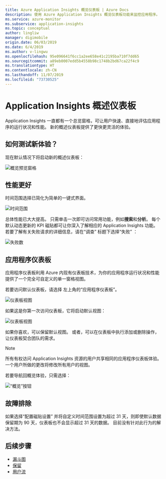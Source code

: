 ```yaml
---
title: Azure Application Insights 概览仪表板 | Azure Docs
description: 使用 Azure Application Insights 概览仪表板功能来监控应用程序。
ms.service: azure-monitor
ms.subservice: application-insights
ms.topic: conceptual
author: lingliw
manager: digimobile
origin.date: 06/03/2019
ms.date: 6/4/2019
ms.author: v-lingwu
ms.openlocfilehash: 95e096641f6cc1a2ee658e41c2195ba710f7dd65
ms.sourcegitcommit: a89eb0007edd5b4558b98c1748b2bd67ca22f4c9
ms.translationtype: HT
ms.contentlocale: zh-CN
ms.lasthandoff: 11/07/2019
ms.locfileid: "73730525"
---
```

# <a name="application-insights-overview-dashboard"></a>Application Insights 概述仪表板

Application Insights 一直都有一个总览窗格，可让用户快速、直接地评估应用程序的运行状况和性能。 新的概述仪表板提供了更快更灵活的体验。

## <a name="how-do-i-test-out-the-new-experience"></a>如何测试新体验？

现在默认情况下将启动新的概述仪表板：

![概览预览窗格](./media/overview-dashboard/overview.png)

## <a name="better-performance"></a>性能更好

时间范围选择已简化为简单的一键式界面。

![时间范围](./media/overview-dashboard/app-insights-overview-dashboard-03.png)

总体性能已大大提高。 只需单击一次即可访问常用功能，例如**搜索**和**分析**。 每个默认动态更新的 KPI 磁贴都可让你深入了解相应的 Application Insights 功能。 若要了解有关失败请求的详细信息，请在“调查”  标题下选择“失败”  ：

![失败数](./media/overview-dashboard/app-insights-overview-dashboard-04.png)

## <a name="application-dashboard"></a>应用程序仪表板

应用程序仪表板利用 Azure 内现有仪表板技术，为你的应用程序运行状况和性能提供了一个完全可自定义的单一窗格视图。

若要访问默认仪表板，请选择  左上角的“应用程序仪表板”。

![仪表板视图](./media/overview-dashboard/app-insights-overview-dashboard-05.png)

如果这是你第一次访问仪表板，它将启动默认视图：

![仪表板视图](./media/overview-dashboard/0001-dashboard.png)

如果你喜欢，可以保留默认视图。 或者，可以在仪表板中执行添加或删除操作，让仪表板契合团队的需求。

> [!NOTE]
> 所有有权访问 Application Insights 资源的用户共享相同的应用程序仪表板体验。 一个用户所做的更改将修改所有用户的视图。

若要导航回概览体验，只需选择：

![“概览”按钮](./media/overview-dashboard/app-insights-overview-dashboard-07.png)

## <a name="troubleshooting"></a>故障排除

如果选择“配置磁贴设置”  并将自定义时间范围设置为超过 31 天，则即使默认数据保留期为 90 天，仪表板也不会显示超过 31 天的数据。 目前没有针对此行为的解决方法。

## <a name="next-steps"></a>后续步骤

- [漏斗图](../../azure-monitor/app/usage-funnels.md)
- [保留](../../azure-monitor/app/usage-retention.md)
- [用户流](../../azure-monitor/app/usage-flows.md)




